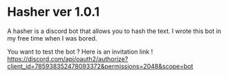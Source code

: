# Hasher ver 1.0.1

A hasher is a discord bot that allows you to hash the text. 
I wrote this bot in my free time when I was bored.

You want to test the bot ? Here is an invitation link !
https://discord.com/api/oauth2/authorize?client_id=785938352478093372&permissions=2048&scope=bot
